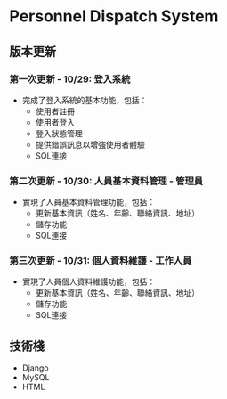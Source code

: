 # Personnel Dispatch System

## 版本更新


### 第一次更新 - 10/29: 登入系統
- 完成了登入系統的基本功能，包括：
  - 使用者註冊
  - 使用者登入
  - 登入狀態管理
  - 提供錯誤訊息以增強使用者體驗
  - SQL連接

### 第二次更新 - 10/30: 人員基本資料管理 - 管理員
- 實現了人員基本資料管理功能，包括：
  - 更新基本資訊（姓名、年齡、聯絡資訊、地址）
  - 儲存功能
  - SQL連接

### 第三次更新 - 10/31: 個人資料維護 - 工作人員
- 實現了人員個人資料維護功能，包括：
  - 更新基本資訊（姓名、年齡、聯絡資訊、地址）
  - 儲存功能
  - SQL連接

## 技術棧
- Django
- MySQL
- HTML

